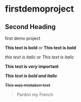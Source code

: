 # firstdemoproject

## Second Heading

first demo project

**This text is bold** or __This text is bold__

*this text is italic* or _This text is italic_

**This text is _very_ important**

***This text is bold and italic***

~~This was mistaken text~~

> Pardon my French
